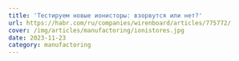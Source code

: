 ```yaml
---
title: 'Тестируем новые ионисторы: взорвутся или нет?'
url: https://habr.com/ru/companies/wirenboard/articles/775772/
cover: /img/articles/manufactoring/ionistores.jpg
date: 2023-11-23
category: manufactoring
---
```

